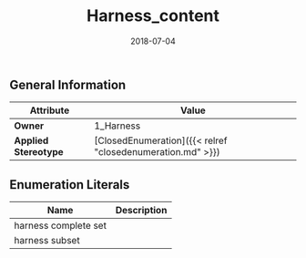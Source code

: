 ﻿---
title: Harness_content
toc: false
type: specs
date: "2018-07-04"
draft: false
specification: KBL
version: 2.5
documentType: "Recommendation"
elementType: Class
classes:
  - Harness_content
menu_name: kbl-2.5
---

## General Information

| Attribute               | Value |
|-------------------------|-------|
| **Owner**               | 1_Harness |
| **Applied Stereotype**  | [ClosedEnumeration]({{< relref "closedenumeration.md" >}})<br/>  |

## Enumeration Literals
| Name          | **Description** |
|---------------|-----------------|
| harness complete set |  |
| harness subset |  |

